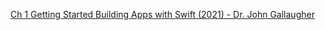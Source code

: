 [Ch 1 Getting Started Building Apps with Swift (2021) - Dr. John Gallaugher](https://youtu.be/1a_gRtECKFk?si=gFu8QkrqiQbpO3El)

